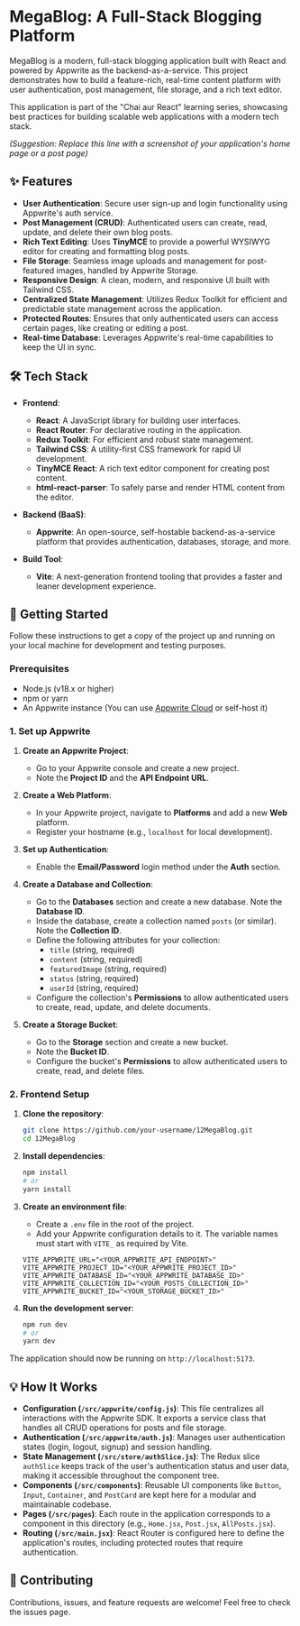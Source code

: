 # MegaBlog: A Full-Stack Blogging Platform

MegaBlog is a modern, full-stack blogging application built with React and powered by Appwrite as the backend-as-a-service. This project demonstrates how to build a feature-rich, real-time content platform with user authentication, post management, file storage, and a rich text editor.

This application is part of the "Chai aur React" learning series, showcasing best practices for building scalable web applications with a modern tech stack.

*(Suggestion: Replace this line with a screenshot of your application's home page or a post page)*


## ✨ Features

-   **User Authentication**: Secure user sign-up and login functionality using Appwrite's auth service.
-   **Post Management (CRUD)**: Authenticated users can create, read, update, and delete their own blog posts.
-   **Rich Text Editing**: Uses **TinyMCE** to provide a powerful WYSIWYG editor for creating and formatting blog posts.
-   **File Storage**: Seamless image uploads and management for post-featured images, handled by Appwrite Storage.
-   **Responsive Design**: A clean, modern, and responsive UI built with Tailwind CSS.
-   **Centralized State Management**: Utilizes Redux Toolkit for efficient and predictable state management across the application.
-   **Protected Routes**: Ensures that only authenticated users can access certain pages, like creating or editing a post.
-   **Real-time Database**: Leverages Appwrite's real-time capabilities to keep the UI in sync.

## 🛠️ Tech Stack

-   **Frontend**:
    -   **React**: A JavaScript library for building user interfaces.
    -   **React Router**: For declarative routing in the application.
    -   **Redux Toolkit**: For efficient and robust state management.
    -   **Tailwind CSS**: A utility-first CSS framework for rapid UI development.
    -   **TinyMCE React**: A rich text editor component for creating post content.
    -   **html-react-parser**: To safely parse and render HTML content from the editor.

-   **Backend (BaaS)**:
    -   **Appwrite**: An open-source, self-hostable backend-as-a-service platform that provides authentication, databases, storage, and more.

-   **Build Tool**:
    -   **Vite**: A next-generation frontend tooling that provides a faster and leaner development experience.

## 🚀 Getting Started

Follow these instructions to get a copy of the project up and running on your local machine for development and testing purposes.

### Prerequisites

-   Node.js (v18.x or higher)
-   npm or yarn
-   An Appwrite instance (You can use [Appwrite Cloud](https://cloud.appwrite.io/) or self-host it)

### 1. Set up Appwrite

1.  **Create an Appwrite Project**:
    -   Go to your Appwrite console and create a new project.
    -   Note the **Project ID** and the **API Endpoint URL**.

2.  **Create a Web Platform**:
    -   In your Appwrite project, navigate to **Platforms** and add a new **Web** platform.
    -   Register your hostname (e.g., `localhost` for local development).

3.  **Set up Authentication**:
    -   Enable the **Email/Password** login method under the **Auth** section.

4.  **Create a Database and Collection**:
    -   Go to the **Databases** section and create a new database. Note the **Database ID**.
    -   Inside the database, create a collection named `posts` (or similar). Note the **Collection ID**.
    -   Define the following attributes for your collection:
        -   `title` (string, required)
        -   `content` (string, required)
        -   `featuredImage` (string, required)
        -   `status` (string, required)
        -   `userId` (string, required)
    -   Configure the collection's **Permissions** to allow authenticated users to create, read, update, and delete documents.

5.  **Create a Storage Bucket**:
    -   Go to the **Storage** section and create a new bucket.
    -   Note the **Bucket ID**.
    -   Configure the bucket's **Permissions** to allow authenticated users to create, read, and delete files.

### 2. Frontend Setup

1.  **Clone the repository**:
    ```bash
    git clone https://github.com/your-username/12MegaBlog.git
    cd 12MegaBlog
    ```

2.  **Install dependencies**:
    ```bash
    npm install
    # or
    yarn install
    ```

3.  **Create an environment file**:
    -   Create a `.env` file in the root of the project.
    -   Add your Appwrite configuration details to it. The variable names must start with `VITE_` as required by Vite.

    ```env
    VITE_APPWRITE_URL="<YOUR_APPWRITE_API_ENDPOINT>"
    VITE_APPWRITE_PROJECT_ID="<YOUR_APPWRITE_PROJECT_ID>"
    VITE_APPWRITE_DATABASE_ID="<YOUR_APPWRITE_DATABASE_ID>"
    VITE_APPWRITE_COLLECTION_ID="<YOUR_POSTS_COLLECTION_ID>"
    VITE_APPWRITE_BUCKET_ID="<YOUR_STORAGE_BUCKET_ID>"
    ```

4.  **Run the development server**:
    ```bash
    npm run dev
    # or
    yarn dev
    ```

The application should now be running on `http://localhost:5173`.

## 💡 How It Works

-   **Configuration (`/src/appwrite/config.js`)**: This file centralizes all interactions with the Appwrite SDK. It exports a service class that handles all CRUD operations for posts and file storage.
-   **Authentication (`/src/appwrite/auth.js`)**: Manages user authentication states (login, logout, signup) and session handling.
-   **State Management (`/src/store/authSlice.js`)**: The Redux slice `authSlice` keeps track of the user's authentication status and user data, making it accessible throughout the component tree.
-   **Components (`/src/components`)**: Reusable UI components like `Button`, `Input`, `Container`, and `PostCard` are kept here for a modular and maintainable codebase.
-   **Pages (`/src/pages`)**: Each route in the application corresponds to a component in this directory (e.g., `Home.jsx`, `Post.jsx`, `AllPosts.jsx`).
-   **Routing (`/src/main.jsx`)**: React Router is configured here to define the application's routes, including protected routes that require authentication.

## 🤝 Contributing

Contributions, issues, and feature requests are welcome! Feel free to check the issues page.

